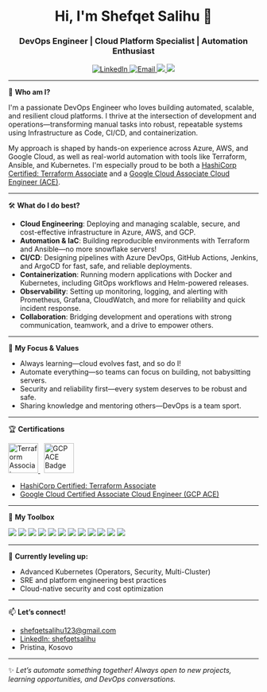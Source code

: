 <h1 align="center">Hi, I'm Shefqet Salihu 👋</h1>
<h3 align="center">DevOps Engineer | Cloud Platform Specialist | Automation Enthusiast</h3>

<p align="center">
  <a href="https://www.linkedin.com/in/shefqetsalihu/" target="_blank">
    <img src="https://img.shields.io/badge/LinkedIn-shefqetsalihu-blue?logo=linkedin" alt="LinkedIn"/>
  </a>
  <a href="mailto:shefqetsalihu123@gmail.com">
    <img src="https://img.shields.io/badge/Email-shefqetsalihu123@gmail.com-red?logo=gmail" alt="Email"/>
  </a>
  <a href="https://www.credly.com/badges/1e1a3d14-e9ab-45e2-9100-3216b4f46ee9" target="_blank">
    <img src="https://img.shields.io/badge/Terraform%20Associate-HashiCorp-623CE4?logo=terraform&logoColor=white"/>
  </a>
  <a href="https://www.credly.com/badges/0c253dc5-210f-479a-a3f1-86e216464358/public_url" target="_blank">
    <img src="https://img.shields.io/badge/GCP%20ACE-Google%20Cloud-4285F4?logo=googlecloud&logoColor=white"/>
  </a>
</p>

---

🚀 **Who am I?**

I'm a passionate DevOps Engineer who loves building automated, scalable, and resilient cloud platforms. I thrive at the intersection of development and operations—transforming manual tasks into robust, repeatable systems using Infrastructure as Code, CI/CD, and containerization.  

My approach is shaped by hands-on experience across Azure, AWS, and Google Cloud, as well as real-world automation with tools like Terraform, Ansible, and Kubernetes. I'm especially proud to be both a [HashiCorp Certified: Terraform Associate](https://www.credly.com/badges/1e1a3d14-e9ab-45e2-9100-3216b4f46ee9) and a [Google Cloud Associate Cloud Engineer (ACE)](https://www.credly.com/badges/0c253dc5-210f-479a-a3f1-86e216464358/public_url).

---

🛠️ **What do I do best?**

- **Cloud Engineering**: Deploying and managing scalable, secure, and cost-effective infrastructure in Azure, AWS, and GCP.
- **Automation & IaC**: Building reproducible environments with Terraform and Ansible—no more snowflake servers!
- **CI/CD**: Designing pipelines with Azure DevOps, GitHub Actions, Jenkins, and ArgoCD for fast, safe, and reliable deployments.
- **Containerization**: Running modern applications with Docker and Kubernetes, including GitOps workflows and Helm-powered releases.
- **Observability**: Setting up monitoring, logging, and alerting with Prometheus, Grafana, CloudWatch, and more for reliability and quick incident response.
- **Collaboration**: Bridging development and operations with strong communication, teamwork, and a drive to empower others.

---

🎯 **My Focus & Values**

- Always learning—cloud evolves fast, and so do I!
- Automate everything—so teams can focus on building, not babysitting servers.
- Security and reliability first—every system deserves to be robust and safe.
- Sharing knowledge and mentoring others—DevOps is a team sport.

---

🏆 **Certifications**

<p>
  <a href="https://www.credly.com/badges/1e1a3d14-e9ab-45e2-9100-3216b4f46ee9" target="_blank">
    <img src="https://images.credly.com/size/110x110/images/99289602-861e-4929-8277-773e63a2fa6c/image.png" width="60" alt="Terraform Associate Badge"/>
  </a>
  &nbsp;
  <a href="https://www.credly.com/badges/0c253dc5-210f-479a-a3f1-86e216464358/public_url" target="_blank">
    <img src="https://images.credly.com/size/110x110/images/2e5c6b39-6b3d-4b0a-881d-2f9652c21c91/image.png" width="60" alt="GCP ACE Badge"/>
  </a>
</p>

- [HashiCorp Certified: Terraform Associate](https://www.credly.com/badges/1e1a3d14-e9ab-45e2-9100-3216b4f46ee9)
- [Google Cloud Certified Associate Cloud Engineer (GCP ACE)](https://www.credly.com/badges/0c253dc5-210f-479a-a3f1-86e216464358/public_url)

---

🧰 **My Toolbox**

<p align="left">
  <img src="https://img.shields.io/badge/Azure-0078D4?style=for-the-badge&logo=microsoftazure&logoColor=white"/>
  <img src="https://img.shields.io/badge/AWS-232F3E?style=for-the-badge&logo=amazonaws&logoColor=white"/>
  <img src="https://img.shields.io/badge/GCP-4285F4?style=for-the-badge&logo=googlecloud&logoColor=white"/>
  <img src="https://img.shields.io/badge/Terraform-7B42BC?style=for-the-badge&logo=terraform&logoColor=white"/>
  <img src="https://img.shields.io/badge/Ansible-EE0000?style=for-the-badge&logo=ansible&logoColor=white"/>
  <img src="https://img.shields.io/badge/Kubernetes-326CE5?style=for-the-badge&logo=kubernetes&logoColor=white"/>
  <img src="https://img.shields.io/badge/Docker-2496ED?style=for-the-badge&logo=docker&logoColor=white"/>
  <img src="https://img.shields.io/badge/Helm-0F1689?style=for-the-badge&logo=helm&logoColor=white"/>
  <img src="https://img.shields.io/badge/GitHub_Actions-2088FF?style=for-the-badge&logo=githubactions&logoColor=white"/>
  <img src="https://img.shields.io/badge/Prometheus-E6522C?style=for-the-badge&logo=prometheus&logoColor=white"/>
  <img src="https://img.shields.io/badge/Grafana-F46800?style=for-the-badge&logo=grafana&logoColor=white"/>
  <img src="https://img.shields.io/badge/Linux-FCC624?style=for-the-badge&logo=linux&logoColor=black"/>
</p>

---

🌱 **Currently leveling up:**  
- Advanced Kubernetes (Operators, Security, Multi-Cluster)
- SRE and platform engineering best practices
- Cloud-native security and cost optimization

---

📫 **Let’s connect!**

- shefqetsalihu123@gmail.com
- [LinkedIn: shefqetsalihu](https://www.linkedin.com/in/shefqetsalihu/)
- Pristina, Kosovo

---

✨ _Let’s automate something together! Always open to new projects, learning opportunities, and DevOps conversations._
